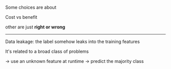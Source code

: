 
Some choices are about

Cost vs benefit

other are just **right or wrong**

---


Data leakage: the label somehow leaks into the training features

It's related to a broad class of problems

-> use an unknown feature at runtime
-> predict the majority class

